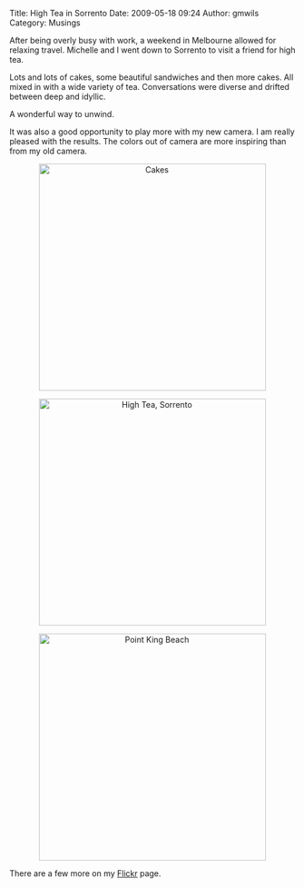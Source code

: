 Title: High Tea in Sorrento
Date: 2009-05-18 09:24
Author: gmwils
Category: Musings

After being overly busy with work, a weekend in Melbourne allowed for
relaxing travel. Michelle and I went down to Sorrento to visit a friend
for high tea.

Lots and lots of cakes, some beautiful sandwiches and then more cakes.
All mixed in with a wide variety of tea. Conversations were diverse and
drifted between deep and idyllic.

A wonderful way to unwind.

It was also a good opportunity to play more with my new camera. I am
really pleased with the results. The colors out of camera are more
inspiring than from my old camera.


<a href="http://www.flickr.com/photos/97356053@N00/3540728256" title="View'Cakes' on Flickr.com">
<div style="text-align:center;">
 <img
  src="http://farm4.static.flickr.com/3393/3540728256_9a063b196a.jpg"
   alt="Cakes" border="0" width="400" /></div>
</a>

<a href="http://www.flickr.com/photos/97356053@N00/3540728234"
 title="View 'High Tea, Sorrento' on Flickr.com">
<div style="text-align:center;">
<img
 src="http://farm3.static.flickr.com/2021/3540728234_dacd7655a2.jpg"
 alt="High Tea, Sorrento" border="0" width="400" /></div>
</a>

<a href="http://www.flickr.com/photos/97356053@N00/3540728224"
 title="View 'Point King Beach' on Flickr.com">
<div style="text-align:center;">
<img
 src="http://farm3.static.flickr.com/2417/3540728224_4bd7d30d45.jpg"
 alt="Point King Beach" border="0" width="400"  />
</div>
</a>

There are a few more on my [Flickr][] page.

  [Flickr]: http://www.flickr.com/photos/gmwils/
